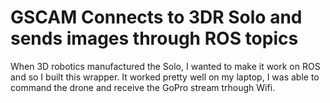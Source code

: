 # GSCAM Connects to 3DR Solo and sends images through ROS topics
When 3D robotics manufactured the Solo, I wanted to make it work on ROS and so I built this wrapper. It worked pretty well on my laptop, I was able to command the drone and receive the GoPro stream trhough Wifi.
